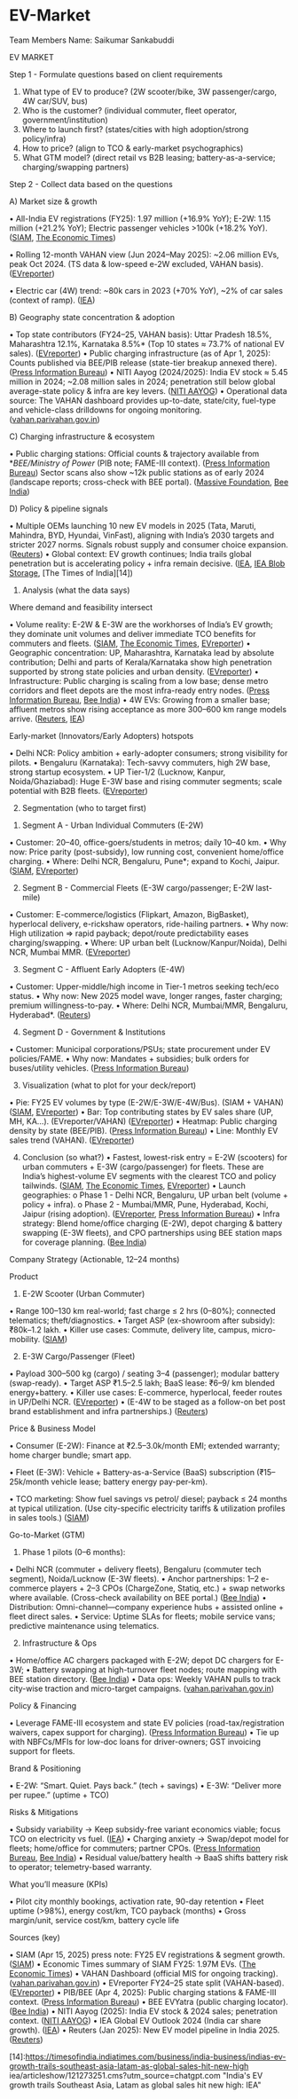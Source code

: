 # EV-Market
Team Members Name: Saikumar Sankabuddi

EV MARKET

Step 1 - Formulate questions based on client requirements

1.	What type of EV to produce? (2W scooter/bike, 3W passenger/cargo, 4W car/SUV, bus)
2.	Who is the customer? (individual commuter, fleet operator, government/institution)
3.	Where to launch first? (states/cities with high adoption/strong policy/infra)
4.	How to price? (align to TCO & early-market psychographics)
5.	What GTM model? (direct retail vs B2B leasing; battery-as-a-service; charging/swapping partners)

Step 2 - Collect data based on the questions

A) Market size & growth

•	All-India EV registrations (FY25): 1.97 million (+16.9% YoY); E-2W: 1.15 million (+21.2% YoY); Electric passenger vehicles >100k (+18.2% YoY). ([SIAM][1], [The Economic Times][2])

•	Rolling 12-month VAHAN view (Jun 2024–May 2025): \~2.06 million EVs, peak Oct 2024. (TS data & low-speed e-2W excluded, VAHAN basis). ([EVreporter][3])

•	Electric car (4W) trend: \~80k cars in 2023 (+70% YoY), \~2% of car sales (context of ramp). ([IEA][4])

B) Geography state concentration & adoption

•	Top state contributors (FY24–25, VAHAN basis): Uttar Pradesh 18.5%, Maharashtra 12.1%, Karnataka 8.5%* (Top 10 states ≈ 73.7% of national EV sales). ([EVreporter][5])
•	Public charging infrastructure (as of Apr 1, 2025): Counts published via BEE/PIB release (state-tier breakup annexed there). ([Press Information Bureau][6])
•	NITI Aayog (2024/2025): India EV stock ≈ 5.45 million in 2024; \~2.08 million sales in 2024; penetration still below global average-state policy & infra are key levers. ([NITI AAYOG][7])
•	Operational data source: The VAHAN dashboard provides up-to-date, state/city, fuel-type and vehicle-class drilldowns for ongoing monitoring. ([vahan.parivahan.gov.in][8])

C) Charging infrastructure & ecosystem

•	Public charging stations: Official counts & trajectory available from **BEE/Ministry of Power* (PIB note; FAME-III context). ([Press Information Bureau][6]) Sector scans also show \~12k public stations as of early 2024 (landscape reports; cross-check with BEE portal). ([Massive Foundation][9], [Bee India][10])

D) Policy & pipeline signals

•	Multiple OEMs launching 10 new EV models in 2025 (Tata, Maruti, Mahindra, BYD, Hyundai, VinFast), aligning with India’s 2030 targets and stricter 2027 norms. Signals robust supply and consumer choice expansion. ([Reuters][11])
•	Global context: EV growth continues; India trails global penetration but is accelerating policy + infra remain decisive. ([IEA][12], [IEA Blob Storage][13], [The Times of India][14])


1) Analysis (what the data says)

Where demand and feasibility intersect

•	Volume reality: E-2W & E-3W are the workhorses of India’s EV growth; they dominate unit volumes and deliver immediate TCO benefits for commuters and fleets. ([SIAM][1], [The Economic Times][2], [EVreporter][3])
•	Geographic	concentration: UP, Maharashtra, Karnataka lead by absolute contribution; Delhi and parts of Kerala/Karnataka show high penetration supported by strong state policies and urban density. ([EVreporter][5])
•	Infrastructure: Public charging is scaling from a low base; dense metro corridors and fleet depots are the most infra-ready entry nodes. ([Press Information Bureau][6], [Bee India][10])
•	4W EVs: Growing from a smaller base; affluent metros show rising acceptance as more 300–600 km range models arrive. ([Reuters][11], [IEA][4])

Early-market (Innovators/Early Adopters) hotspots

•	Delhi NCR: Policy ambition + early-adopter consumers; strong visibility for pilots.
•	Bengaluru (Karnataka): Tech-savvy commuters, high 2W base, strong startup ecosystem.
•	UP Tier-1/2 (Lucknow, Kanpur, Noida/Ghaziabad): Huge E-3W base and rising commuter segments; scale potential with B2B fleets. ([EVreporter][5])


2) Segmentation (who to target first)

1.	Segment A - Urban Individual Commuters (E-2W)

•	Customer: 20–40, office-goers/students in metros; daily 10–40 km.
•	Why now: Price parity (post-subsidy), low running cost, convenient home/office charging.
•	Where: Delhi NCR, Bengaluru, Pune*; expand to Kochi, Jaipur. ([SIAM][1], [EVreporter][5])

2.	Segment B - Commercial Fleets (E-3W cargo/passenger; E-2W last-mile)

•	Customer: E-commerce/logistics (Flipkart, Amazon, BigBasket), hyperlocal delivery, e-rickshaw operators, ride-hailing partners.
•	Why now: High utilization => rapid payback; depot/route predictability eases charging/swapping.
•	Where: UP urban belt (Lucknow/Kanpur/Noida), Delhi NCR, Mumbai MMR. ([EVreporter][5])

3.	Segment C - Affluent Early Adopters (E-4W)

•	Customer: Upper-middle/high income in Tier-1 metros seeking tech/eco status.
•	Why now: New 2025 model wave, longer ranges, faster charging; premium willingness-to-pay.
•	Where: Delhi NCR, Mumbai/MMR, Bengaluru, Hyderabad*. ([Reuters][11])

4.	Segment D - Government & Institutions

•	Customer: Municipal corporations/PSUs; state procurement under EV policies/FAME.
•	Why now: Mandates + subsidies; bulk orders for buses/utility vehicles. ([Press Information Bureau][6])

3) Visualization (what to plot for your deck/report)

•	Pie: FY25 EV volumes by type (E-2W/E-3W/E-4W/Bus). (SIAM + VAHAN) ([SIAM][1], [EVreporter][3])
•	Bar: Top contributing states by EV sales share (UP, MH, KA…). (EVreporter/VAHAN) ([EVreporter][5])
•	Heatmap: Public charging density by state (BEE/PIB). ([Press Information Bureau][6])
•	Line: Monthly EV sales trend (VAHAN). ([EVreporter][3])




4) Conclusion (so what?)
•	Fastest, lowest-risk entry = E-2W (scooters) for urban commuters + E-3W (cargo/passenger) for fleets. These are India’s highest-volume EV segments with the clearest TCO and policy tailwinds. ([SIAM][1], [The Economic Times][2], [EVreporter][5])
•	Launch geographies:
o	Phase 1 - Delhi NCR, Bengaluru, UP urban belt (volume + policy + infra).
o	Phase 2 - Mumbai/MMR, Pune, Hyderabad, Kochi, Jaipur (rising adoption). ([EVreporter][5], [Press Information Bureau][6])
•	Infra strategy: Blend home/office charging (E-2W), depot charging & battery swapping (E-3W fleets), and CPO partnerships using BEE station maps for coverage planning. ([Bee India][10])

Company Strategy (Actionable, 12–24 months)

Product

1.	E-2W Scooter (Urban Commuter)

•	Range 100–130 km real-world; fast charge ≤ 2 hrs (0–80%); connected telematics; theft/diagnostics.
•	Target ASP (ex-showroom after subsidy): ₹80k–1.2 lakh.
•	Killer use cases: Commute, delivery lite, campus, micro-mobility. ([SIAM][1])

2.	E-3W Cargo/Passenger (Fleet)

•	Payload 300–500 kg (cargo) / seating 3–4 (passenger); modular battery (swap-ready).
•	Target ASP ₹1.5–2.5 lakh; BaaS lease: ₹6–9/ km blended energy+battery.
•	Killer use cases: E-commerce, hyperlocal, feeder routes in UP/Delhi NCR. ([EVreporter][5])
•	(E-4W to be staged as a follow-on bet post brand establishment and infra partnerships.) ([Reuters][11])

Price & Business Model

•	Consumer (E-2W): Finance at ₹2.5–3.0k/month EMI; extended warranty; home charger bundle; smart app.

•	Fleet (E-3W): Vehicle + Battery-as-a-Service (BaaS) subscription (₹15–25k/month vehicle lease; battery energy pay-per-km).

•	TCO marketing: Show fuel savings vs petrol/ diesel; payback ≤ 24 months at typical utilization. (Use city-specific electricity tariffs & utilization profiles in sales tools.) ([SIAM][1])

Go-to-Market (GTM)

1.	Phase 1 pilots (0–6 months):

•	Delhi NCR (commuter + delivery fleets), Bengaluru (commuter tech segment), Noida/Lucknow (E-3W fleets).
•	Anchor partnerships: 1–2 e-commerce players + 2–3 CPOs (ChargeZone, Statiq, etc.) + swap networks where available. (Cross-check availability on BEE portal.) ([Bee India][10])
•	Distribution: Omni-channel—company experience hubs + assisted online + fleet direct sales.
•	Service: Uptime SLAs for fleets; mobile service vans; predictive maintenance using telematics.

2.	Infrastructure & Ops

•	Home/office AC chargers packaged with E-2W; depot DC chargers for E-3W;
•	Battery swapping at high-turnover fleet nodes; route mapping with BEE station directory. ([Bee India][10])
•	Data ops: Weekly VAHAN pulls to track city-wise traction and micro-target campaigns. ([vahan.parivahan.gov.in][8])

Policy & Financing

•	Leverage FAME-III ecosystem and state EV policies (road-tax/registration waivers, capex support for charging). ([Press Information Bureau][6])
•	Tie up with NBFCs/MFIs for low-doc loans for driver-owners; GST invoicing support for fleets.

Brand & Positioning

•	E-2W: “Smart. Quiet. Pays back.” (tech + savings)
•	E-3W: “Deliver more per rupee.” (uptime + TCO)

Risks & Mitigations

•	Subsidy variability -> Keep subsidy-free variant economics viable; focus TCO on electricity vs fuel. ([IEA][12])
•	Charging anxiety -> Swap/depot model for fleets; home/office for commuters; partner CPOs. ([Press Information Bureau][6], [Bee India][10])
•	Residual value/battery health -> BaaS shifts battery risk to operator; telemetry-based warranty.

What you’ll measure (KPIs)

•	Pilot city monthly bookings, activation rate, 90-day retention
•	Fleet uptime (>98%), energy cost/km, TCO payback (months)
•	Gross margin/unit, service cost/km, battery cycle life

Sources (key)

•	SIAM (Apr 15, 2025) press note: FY25 EV registrations & segment growth. ([SIAM][1])
•	Economic Times summary of SIAM FY25: 1.97M EVs. ([The Economic Times][2])
•	VAHAN Dashboard (official MIS for ongoing tracking). ([vahan.parivahan.gov.in][8])
•	EVreporter FY24–25 state split (VAHAN-based). ([EVreporter][5])
•	PIB/BEE (Apr 4, 2025): Public charging stations & FAME-III context. ([Press Information Bureau][6])
•	BEE EVYatra (public charging locator). ([Bee India][10])
•	NITI Aayog (2025): India EV stock & 2024 sales; penetration context. ([NITI AAYOG][7])
•	IEA Global EV Outlook 2024 (India car share growth). ([IEA][4])
•	Reuters (Jan 2025): New EV model pipeline in India 2025. ([Reuters][11])

[1]:	https://www.siam.in/pressrelease-details.aspx?mpgid=48&pgidtrail=50&pid=579&utm_source=chatgpt.com "Auto Industry Sales Performance of March 2025, Q4 (Jan"
[2]:https://m.economictimes.com/industry/renewables/electric-vehicle-registrations-rise-17-per-cent-in-fy25-siam/articleshow/120310306.cms?utm_source=chatgpt.com "Electric vehicle registrations rise 17 per cent in FY25: SIAM"
[3]:	https://evreporter.com/indias-electric-vehicle-sales-trend-may-2025/?utm_source=chatgpt.com "India's Electric Vehicle sales trend | May 2025"
[4]:	https://www.iea.org/reports/global-ev-outlook-2024/trends-in-electric-cars?utm_source=chatgpt.com "Trends in electric cars – Global EV Outlook 2024 – Analysis"
[5]:	https://evreporter.com/wp-content/uploads/2025/05/EVreporter-India-EV-Report-FY24-25.pdf?utm_source=chatgpt.com "India EV Sales"
[6]:https://www.pib.gov.in/PressReleasePage.aspx?PRID=2118894&utm_source=chatgpt.com "target set for installing of ev charging stations and ..."
[7]:	https://niti.gov.in/sites/default/files/2025-08/Electric-Vehicles-WEB-LOW-Report.pdf?utm_source=chatgpt.com "Electric Vehicles in India"
[8]:https://vahan.parivahan.gov.in/vahan4dashboard/vahan/view/reportview.xhtml?utm_source=chatgpt.com "VAHAN SEWA| DASHBOARD"
[9]:	https://massivefoundation.org/wp-content/uploads/2025/01/The-State-of-EV-Charging-Report.pdf?utm_source=chatgpt.com "The State of EV Charging Report"
[10]:https://evyatra.beeindia.gov.in/public-charging-stations/?utm_source=chatgpt.com "Public Charging Stations"
[11]:https://www.reuters.com/business/autos-transportation/carmakers-india-plan-ev-onslaught-2025-despite-slowing-global-demand-2025-01-16/?utm_source=chatgpt.com "Carmakers in India plan EV onslaught in 2025 despite slowing global demand"
[12]:https://www.iea.org/reports/global-ev-outlook-2024?utm_source=chatgpt.com "Global EV Outlook 2024 – Analysis"
[13]:https://iea.blob.core.windows.net/assets/a9e3544b-0b12-4e15-b407-65f5c8ce1b5f/GlobalEVOutlook2024.pdf?utm_source=chatgpt.com "Global EV Outlook 2024 - NET"
[14]:https://timesofindia.indiatimes.com/business/india-business/indias-ev-growth-trails-southeast-asia-latam-as-global-sales-hit-new-high iea/articleshow/121273251.cms?utm_source=chatgpt.com "India's EV growth trails Southeast Asia, Latam as global sales hit new high: IEA"
